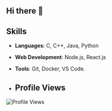 ## Hi there 👋

## Skills
- **Languages**: C, C++, Java, Python
- **Web Development**: Node.js, React.js
- **Tools**: Git, Docker, VS Code.

- ## Profile Views
![Profile Views](https://komarev.com/ghpvc/?username=Atharva69669&color=blue)

